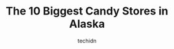 ---
layout: ampstory
image: https://i0.wp.com/paketmu.com/wp-content/uploads/2023/06/alaska-wild-berry-products-0-in-alaska-1686372584.jpeg?resize=640,853
author: techidn
featured: false
description: Explore the diverse Candy Store scene in Alaska, home to an incredible selection of 10 establishments catering to every taste. Whether youre in search of iconic favorites or undiscovered tr
title: The 10 Biggest Candy Stores in Alaska
cover:
   title: The 10 Biggest Candy Stores in Alaska
   subtitle: RICKPATE
   background: https://paketmu.com/wp-content/uploads/2023/06/alaska-wild-berry-products-0-in-alaska-1686372584.jpeg

pages: 
 - layout: thirds
   top: <h1>#1 Alaska Wild Berry Products</h1>
   bottom: "<p>What a great place for unique and YUMMY gifts. Or just for yourself. The employees were so helpful. Super friendly. So many choices of chocolates made there. The shell of</p>"
   background: https://paketmu.com/wp-content/uploads/2023/06/alaska-wild-berry-products-1-in-alaska-1686372586.jpeg
   backgroundblur: true
 - layout: thirds
   top: <h1>#2 Bells Nursery</h1>
   bottom: "<p>Love the plants at an affordable price i lave this place! And all the friendly stafff! I recommend getting some coffee from the stand inside and explore!</p>"
   background: https://paketmu.com/wp-content/uploads/2023/06/alaska-wild-berry-products-2-in-alaska-1686372586.jpeg
   cta:
      link: https://paketmu.com/the-10-biggest-candy-stores-in-alaska/
      text: The 10 Biggest Candy Stores in Alaska
 - layout: thirds
   top: <h1>#3 Sweet Darlings</h1>
   bottom: "<p>Stopped for a quick dessert after having dinner in Seward.  Its a nice dessert shop with gelato, truffles, coffee, tea, and bubble tea.  Service was polite and friendly.</p>"
   background: https://paketmu.com/wp-content/uploads/2023/06/alaska-wild-berry-products-3-in-alaska-1686372587.jpeg
   cta:
      link: https://paketmu.com/the-10-biggest-candy-stores-in-alaska/
      text: The 10 Biggest Candy Stores in Alaska
 - layout: thirds
   top: <h1>#4 The Fudge Pot</h1>
   bottom: "<p>515 1st Ave, Fairbanks, AK 99701, United States</p>"
   background: https://images.unsplash.com/photo-1608501821300-4f99e58bba77?ixlib=rb-4.0.3&ixid=MnwxMjA3fDB8MHxwaG90by1wYWdlfHx8fGVufDB8fHx8&auto=format&fit=crop&w=640&h=853&q=80
   cta:
      link: https://paketmu.com/the-10-biggest-candy-stores-in-alaska/
      text: The 10 Biggest Candy Stores in Alaska
 - layout: thirds
   top: <h1>#5 Alaskan Fudge Co</h1>
   bottom: "<p>195 S Franklin St, Juneau, AK 99801, United States</p>"
   background: https://images.unsplash.com/photo-1614648718611-0635f29016cb?ixlib=rb-4.0.3&ixid=MnwxMjA3fDB8MHxwaG90by1wYWdlfHx8fGVufDB8fHx8&auto=format&fit=crop&w=640&h=853&q=80
   cta:
      link: https://paketmu.com/the-10-biggest-candy-stores-in-alaska/
      text: The 10 Biggest Candy Stores in Alaska
 - layout: thirds
   top: <h1>#6 Aurora Chocolate</h1>
   bottom: "<p>300 E Dimond Blvd #202, Anchorage, AK 99515, United States</p>"
   background: https://images.unsplash.com/photo-1549241520-425e3dfc01cb?ixlib=rb-4.0.3&ixid=MnwxMjA3fDB8MHxwaG90by1wYWdlfHx8fGVufDB8fHx8&auto=format&fit=crop&w=640&h=853&q=80
   cta:
      link: https://paketmu.com/the-10-biggest-candy-stores-in-alaska/
      text: The 10 Biggest Candy Stores in Alaska
 - layout: thirds
   top: <h1>#7 Alaska Wild Berry Products</h1>
   bottom: "<p>320 W 5th Ave #176, Anchorage, AK 99501, United States</p>"
   background: https://images.unsplash.com/photo-1510906594845-bc082582c8cc?ixlib=rb-4.0.3&ixid=MnwxMjA3fDB8MHxwaG90by1wYWdlfHx8fGVufDB8fHx8&auto=format&fit=crop&w=640&h=853&q=80
   cta:
      link: https://paketmu.com/the-10-biggest-candy-stores-in-alaska/
      text: The 10 Biggest Candy Stores in Alaska
 - layout: thirds
   middle: Continue reading...
   background: https://images.unsplash.com/photo-1574169208507-84376144848b?ixlib=rb-4.0.3&ixid=MnwxMjA3fDB8MHxwaG90by1wYWdlfHx8fGVufDB8fHx8&auto=format&fit=crop&w=640&h=853&q=80
   cta:
      link: https://paketmu.com/the-10-biggest-candy-stores-in-alaska/
      text: The 10 Biggest Candy Stores in Alaska
      
---